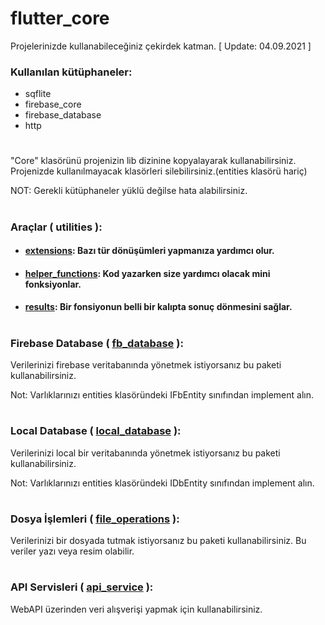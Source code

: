 # flutter_core
Projelerinizde kullanabileceğiniz çekirdek katman.
[ Update: 04.09.2021 ]

### Kullanılan kütüphaneler:
- sqflite
- firebase_core
- firebase_database
- http
#
"Core" klasörünü projenizin lib dizinine kopyalayarak kullanabilirsiniz. Projenizde kullanılmayacak klasörleri silebilirsiniz.(entities klasörü hariç)

NOT: Gerekli kütüphaneler yüklü değilse hata alabilirsiniz.
#
### Araçlar ( utilities ):
+ #### [extensions](https://github.com/cihatyalman/flutter_core/blob/master/Core/utilities/extensions.dart): Bazı tür dönüşümleri yapmanıza yardımcı olur.
+ #### [helper_functions](https://github.com/cihatyalman/flutter_core/blob/master/Core/utilities/helper_functions.dart): Kod yazarken size yardımcı olacak mini fonksiyonlar.
+ #### [results](https://github.com/cihatyalman/flutter_core/tree/master/Core/utilities/results): Bir fonsiyonun belli bir kalıpta sonuç dönmesini sağlar.
#
### Firebase Database ( [fb_database](https://github.com/cihatyalman/flutter_core/tree/master/Core/fb_database) ):
Verilerinizi firebase veritabanında yönetmek istiyorsanız bu paketi kullanabilirsiniz.

Not: Varlıklarınızı entities klasöründeki IFbEntity sınıfından implement alın.
#
### Local Database ( [local_database](https://github.com/cihatyalman/flutter_core/tree/master/Core/local_database) ):
Verilerinizi local bir veritabanında yönetmek istiyorsanız bu paketi kullanabilirsiniz.

Not: Varlıklarınızı entities klasöründeki IDbEntity sınıfından implement alın.
#
### Dosya İşlemleri ( [file_operations](https://github.com/cihatyalman/flutter_core/tree/master/Core/file_operations) ):
Verilerinizi bir dosyada tutmak istiyorsanız bu paketi kullanabilirsiniz. Bu veriler yazı veya resim olabilir.
#
### API Servisleri ( [api_service](https://github.com/cihatyalman/flutter_core/tree/master/Core/api_service) ):
WebAPI üzerinden veri alışverişi yapmak için kullanabilirsiniz.
#

